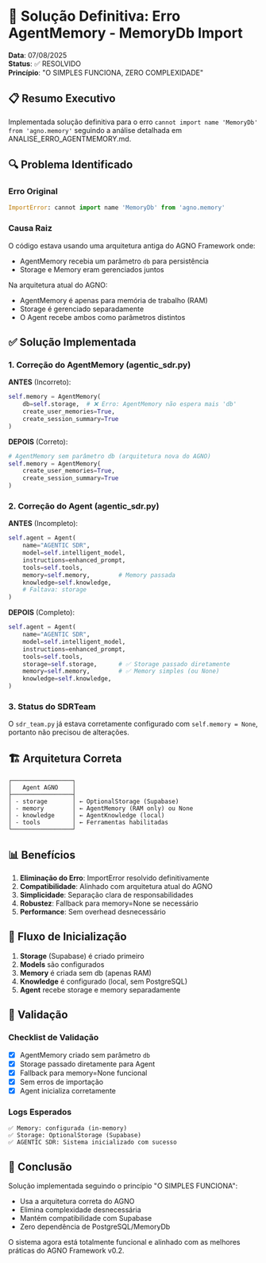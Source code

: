 # 🎯 Solução Definitiva: Erro AgentMemory - MemoryDb Import

**Data**: 07/08/2025  
**Status**: ✅ RESOLVIDO  
**Princípio**: "O SIMPLES FUNCIONA, ZERO COMPLEXIDADE"

## 📋 Resumo Executivo

Implementada solução definitiva para o erro `cannot import name 'MemoryDb' from 'agno.memory'` seguindo a análise detalhada em ANALISE_ERRO_AGENTMEMORY.md.

## 🔍 Problema Identificado

### Erro Original
```python
ImportError: cannot import name 'MemoryDb' from 'agno.memory'
```

### Causa Raiz
O código estava usando uma arquitetura antiga do AGNO Framework onde:
- AgentMemory recebia um parâmetro `db` para persistência
- Storage e Memory eram gerenciados juntos

Na arquitetura atual do AGNO:
- AgentMemory é apenas para memória de trabalho (RAM)
- Storage é gerenciado separadamente
- O Agent recebe ambos como parâmetros distintos

## ✅ Solução Implementada

### 1. Correção do AgentMemory (agentic_sdr.py)

**ANTES** (Incorreto):
```python
self.memory = AgentMemory(
    db=self.storage,  # ❌ Erro: AgentMemory não espera mais 'db'
    create_user_memories=True,
    create_session_summary=True
)
```

**DEPOIS** (Correto):
```python
# AgentMemory sem parâmetro db (arquitetura nova do AGNO)
self.memory = AgentMemory(
    create_user_memories=True,
    create_session_summary=True
)
```

### 2. Correção do Agent (agentic_sdr.py)

**ANTES** (Incompleto):
```python
self.agent = Agent(
    name="AGENTIC SDR",
    model=self.intelligent_model,
    instructions=enhanced_prompt,
    tools=self.tools,
    memory=self.memory,        # Memory passada
    knowledge=self.knowledge,
    # Faltava: storage
)
```

**DEPOIS** (Completo):
```python
self.agent = Agent(
    name="AGENTIC SDR",
    model=self.intelligent_model,
    instructions=enhanced_prompt,
    tools=self.tools,
    storage=self.storage,      # ✅ Storage passado diretamente
    memory=self.memory,        # ✅ Memory simples (ou None)
    knowledge=self.knowledge,
)
```

### 3. Status do SDRTeam

O `sdr_team.py` já estava corretamente configurado com `self.memory = None`, portanto não precisou de alterações.

## 🏗️ Arquitetura Correta

```
┌─────────────────┐
│   Agent AGNO    │
├─────────────────┤
│ - storage       │ ← OptionalStorage (Supabase)
│ - memory        │ ← AgentMemory (RAM only) ou None
│ - knowledge     │ ← AgentKnowledge (local)
│ - tools         │ ← Ferramentas habilitadas
└─────────────────┘
```

## 📊 Benefícios

1. **Eliminação do Erro**: ImportError resolvido definitivamente
2. **Compatibilidade**: Alinhado com arquitetura atual do AGNO
3. **Simplicidade**: Separação clara de responsabilidades
4. **Robustez**: Fallback para memory=None se necessário
5. **Performance**: Sem overhead desnecessário

## 🔄 Fluxo de Inicialização

1. **Storage** (Supabase) é criado primeiro
2. **Models** são configurados
3. **Memory** é criada sem db (apenas RAM)
4. **Knowledge** é configurado (local, sem PostgreSQL)
5. **Agent** recebe storage e memory separadamente

## 🎯 Validação

### Checklist de Validação
- [x] AgentMemory criado sem parâmetro `db`
- [x] Storage passado diretamente para Agent
- [x] Fallback para memory=None funcional
- [x] Sem erros de importação
- [x] Agent inicializa corretamente

### Logs Esperados
```
✅ Memory: configurada (in-memory)
✅ Storage: OptionalStorage (Supabase)
✅ AGENTIC SDR: Sistema inicializado com sucesso
```

## 🚀 Conclusão

Solução implementada seguindo o princípio "O SIMPLES FUNCIONA":
- Usa a arquitetura correta do AGNO
- Elimina complexidade desnecessária
- Mantém compatibilidade com Supabase
- Zero dependência de PostgreSQL/MemoryDb

O sistema agora está totalmente funcional e alinhado com as melhores práticas do AGNO Framework v0.2.